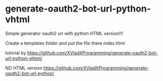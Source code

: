# generate-oauth2-bot-url-python-vhtml
Simple generator oauth2 url with python HTML version!!!

Create a templates folder and put the file there index.html

tutorial by https://github.com/XVladXProgramming/generate-oauth2-bot-url-python-vhtml/

NO HTML version https://github.com/XVladXProgramming/generate-oauth2-bot-url-python/
